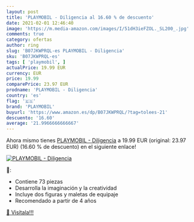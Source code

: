 ```yaml
---
layout: post
title: 'PLAYMOBIL - Diligencia al 16.60 % de descuento'
date: 2021-02-01 12:46:40
image: 'https://m.media-amazon.com/images/I/51dH3ieFZOL._SL200_.jpg'
comments: true
category: ofertas
author: ring
slug: 'B07JKWPRQL-es PLAYMOBIL - Diligencia'
sku: 'B07JKWPRQL-es'
tags: [ 'playmobil', ]
actualPrice: 19.99 EUR
currency: EUR
price: 19.99
comparePrice: 23.97 EUR
prodname: 'PLAYMOBIL - Diligencia'
country: 'es'
flag: '🇪🇸'
brand: 'PLAYMOBIL'
buyurl: 'https://www.amazon.es/dp/B07JKWPRQL/?tag=tolees-21'
descuento: '16.60'
average: '21.9966666666667'
---
```


Ahora mismo tienes [PLAYMOBIL - Diligencia](https://www.amazon.es/dp/B07JKWPRQL/?tag=tolees-21) a 19.99 EUR (original: 23.97 EUR) (16.60 %  de descuento) en el siguiente enlace!

[![PLAYMOBIL - Diligencia](https://m.media-amazon.com/images/I/51dH3ieFZOL._SL200_.jpg)](https://www.amazon.es/dp/B07JKWPRQL/?tag=tolees-21)

🔎:

- Contiene 73 piezas
- Desarrolla la imaginación y la creatividad
- Incluye dos figuras y maletas de equipaje
- Recomendado a partir de 4 años

[🛒 Visítala!!!](https://www.amazon.es/dp/B07JKWPRQL/?tag=tolees-21)
